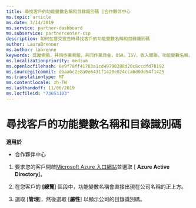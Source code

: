 ```yaml
---
title: 尋找客戶的功能變數名稱和目錄識別碼 |合作夥伴中心
ms.topic: article
ms.date: 3/14/2019
ms.service: partner-dashboard
ms.subservice: partnercenter-csp
description: 如何在提交宣告時尋找客戶的功能變數名稱和目錄識別碼
author: LauraBrenner
ms.author: labrenne
keywords: 獎勵索賠，共同作業索賠，共同作業資金，OSA，ISV，收入關聯，功能變數名稱，目錄識別碼
ms.localizationpriority: medium
ms.openlocfilehash: 6e9f78ff41783a1cd49790288d20c8ccdfd78192
ms.sourcegitcommit: dbaa6c2e8a0e6431f1420e024cca6d0dd54f1425
ms.translationtype: MT
ms.contentlocale: zh-TW
ms.lasthandoff: 11/06/2019
ms.locfileid: "73653103"
---
```

# <a name="find-your-customers-domain-name-and-directory-id"></a>尋找客戶的功能變數名稱和目錄識別碼

**適用於**

-  合作夥伴中心

1.  要求您的客戶開啟[Microsoft Azure 入口網站](https://ms.portal.azure.com/#home)並選取 [ **Azure Active Directory**]。 

2.  在您客戶的 **[總覽**] 區段中，功能變數名稱會直接出現在公司名稱的正上方。  

3.  選取 [**管理**]，然後選取 [**屬性**] 以顯示公司的目錄識別碼。
